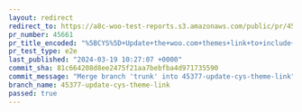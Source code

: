 ```yaml
---
layout: redirect
redirect_to: https://a8c-woo-test-reports.s3.amazonaws.com/public/pr/45661/e2e/index.html
pr_number: 45661
pr_title_encoded: "%5BCYS%5D+Update+the+woo.com+themes+link+to+include+the+back+url"
pr_test_type: e2e
last_published: "2024-03-19 10:27:07 +0000"
commit_sha: 81c664208d8ee2475f21aa7bebfba4d971735590
commit_message: "Merge branch 'trunk' into 45377-update-cys-theme-link"
branch_name: 45377-update-cys-theme-link
passed: true
---
```

